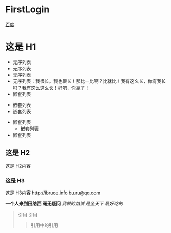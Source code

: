 # FirstLogin

[百度](http://www.baidu.com "百度一下，你就知道")

# 这是 H1 #
- 无序列表
- 无序列表
- 无序列表
- 无序列表：我很长。我也很长！那比一比啊？比就比！我有这么长，你有我长吗？我有这么这么长！好吧，你赢了！
- 嵌套列表
 + 嵌套列表
 + 嵌套列表
  - 嵌套列表
     * 嵌套列表
- 嵌套列表

## 这是 H2 ##
这是 H2内容

### 这是 H3 ######
这是 H3内容
<http://ibruce.info>
<bu.ru@qq.com>

**一个人来到田纳西**
__毫无疑问__
*我做的馅饼
是全天下*
_最好吃的_
> 引用
>引用
 >>引用中的引用
